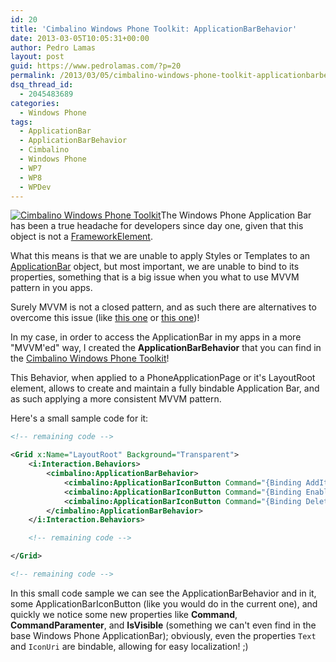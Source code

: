 ```yaml
---
id: 20
title: 'Cimbalino Windows Phone Toolkit: ApplicationBarBehavior'
date: 2013-03-05T10:05:31+00:00
author: Pedro Lamas
layout: post
guid: https://www.pedrolamas.com/?p=20
permalink: /2013/03/05/cimbalino-windows-phone-toolkit-applicationbarbehavior/
dsq_thread_id:
  - 2045483689
categories:
  - Windows Phone
tags:
  - ApplicationBar
  - ApplicationBarBehavior
  - Cimbalino
  - Windows Phone
  - WP7
  - WP8
  - WPDev
---
```

[![Cimbalino Windows Phone Toolkit](https://www.pedrolamas.com/wp-content/uploads/2013/03/Cimbalino-Windows-Phone-Toolkit-150x150.png)](http://cimbalino.org)The Windows Phone Application Bar has been a true headache for developers since day one, given that this object is not a [FrameworkElement](http://msdn.microsoft.com/en-us/library/windowsphone/develop/system.windows.frameworkelement(v=vs.105).aspx).

What this means is that we are unable to apply Styles or Templates to an [ApplicationBar](http://msdn.microsoft.com/en-us/library/windowsphone/develop/microsoft.phone.shell.applicationbar%28v=vs.105%29.aspx) object, but most important, we are unable to bind to its properties, something that is a big issue when you what to use MVVM pattern in you apps.

Surely MVVM is not a closed pattern, and as such there are alternatives to overcome this issue (like [this one](http://geekswithblogs.net/lbugnion/archive/2010/04/09/using-commands-with-applicationbarmenuitem-and-applicationbarbutton-in-windows-phone-7.aspx) or [this one](http://geekswithblogs.net/lbugnion/archive/2010/06/08/two-small-issues-with-windows-phone-7-applicationbar-buttons-and.aspx))!

In my case, in order to access the ApplicationBar in my apps in a more "MVVM'ed" way, I created the **ApplicationBarBehavior** that you can find in the [Cimbalino Windows Phone Toolkit](http://cimbalino.org)!

This Behavior, when applied to a PhoneApplicationPage or it's LayoutRoot element, allows to create and maintain a fully bindable Application Bar, and as such applying a more consistent MVVM pattern.

Here's a small sample code for it:

```xml
<!-- remaining code -->

<Grid x:Name="LayoutRoot" Background="Transparent">
    <i:Interaction.Behaviors>
        <cimbalino:ApplicationBarBehavior>
            <cimbalino:ApplicationBarIconButton Command="{Binding AddItemCommand, Mode=OneTime}" IconUri="/Images/appbar.add.rest.png" Text="add" IsVisible="{Binding IsSelectionDisabled}" />
            <cimbalino:ApplicationBarIconButton Command="{Binding EnableSelectionCommand, Mode=OneTime}" IconUri="/Images/appbar.manage.rest.png" Text="select" IsVisible="{Binding IsSelectionDisabled}" />
            <cimbalino:ApplicationBarIconButton Command="{Binding DeleteItemsCommand, Mode=OneTime}" CommandParameter="{Binding SelectedItems, ElementName=ItemsMultiselectList}" IconUri="/Images/appbar.delete.rest.png" Text="delete" IsVisible="{Binding IsSelectionEnabled}" />
        </cimbalino:ApplicationBarBehavior>
    </i:Interaction.Behaviors>

    <!-- remaining code -->

</Grid>

<!-- remaining code -->
```

In this small code sample we can see the ApplicationBarBehavior and in it, some ApplicationBarIconButton (like you would do in the current one), and quickly we notice some new properties like **Command**, **CommandParamenter**, and **IsVisible** (something we can't even find in the base Windows Phone ApplicationBar); obviously, even the properties `Text` and `IconUri` are bindable, allowing for easy localization! ;)